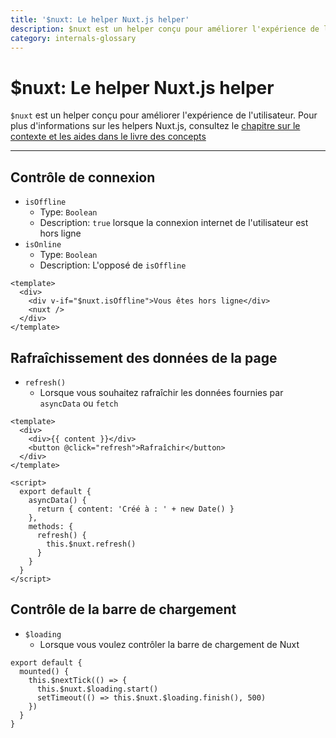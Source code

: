 ```yaml
---
title: '$nuxt: Le helper Nuxt.js helper'
description: $nuxt est un helper conçu pour améliorer l'expérience de l'utilisateur.
category: internals-glossary
---
```

# $nuxt: Le helper Nuxt.js helper

`$nuxt` est un helper conçu pour améliorer l'expérience de l'utilisateur.
Pour plus d'informations sur les helpers Nuxt.js, consultez le [chapitre sur le contexte et les aides dans le livre des concepts](/docs/concepts/context-helpers#nuxt-the-nuxtjs-helper)

---
## Contrôle de connexion

- `isOffline`
  - Type: `Boolean`
  - Description: `true` lorsque la connexion internet de l'utilisateur est hors ligne
- `isOnline`
  - Type: `Boolean`
  - Description: L'opposé de `isOffline`

```html{}[layouts/default.vue]
<template>
  <div>
    <div v-if="$nuxt.isOffline">Vous êtes hors ligne</div>
    <nuxt />
  </div>
</template>
```

## Rafraîchissement des données de la page

- `refresh()`
  - Lorsque vous souhaitez rafraîchir les données fournies par `asyncData` ou `fetch`

```html{}[example.vue]
<template>
  <div>
    <div>{{ content }}</div>
    <button @click="refresh">Rafraîchir</button>
  </div>
</template>

<script>
  export default {
    asyncData() {
      return { content: 'Créé à : ' + new Date() }
    },
    methods: {
      refresh() {
        this.$nuxt.refresh()
      }
    }
  }
</script>
```

## Contrôle de la barre de chargement

- `$loading`
  - Lorsque vous voulez contrôler la barre de chargement de Nuxt

```js{}[]
export default {
  mounted() {
    this.$nextTick(() => {
      this.$nuxt.$loading.start()
      setTimeout(() => this.$nuxt.$loading.finish(), 500)
    })
  }
}
```
